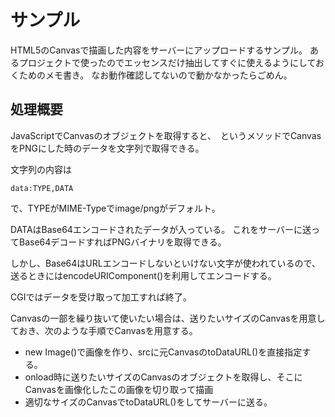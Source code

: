 # サンプル

HTML5のCanvasで描画した内容をサーバーにアップロードするサンプル。
あるプロジェクトで使ったのでエッセンスだけ抽出してすぐに使えるようにしておくためのメモ書き。
なお動作確認してないので動かなかったらごめん。

## 処理概要

JavaScriptでCanvasのオブジェクトを取得すると、　というメソッドでCanvasをPNGにした時のデータを文字列で取得できる。

文字列の内容は

    data:TYPE,DATA

で、TYPEがMIME-Typeでimage/pngがデフォルト。

DATAはBase64エンコードされたデータが入っている。
これをサーバーに送ってBase64デコードすればPNGバイナリを取得できる。

しかし、Base64はURLエンコードしないといけない文字が使われているので、送るときにはencodeURIComponent()を利用してエンコードする。

CGIではデータを受け取って加工すれば終了。

Canvasの一部を繰り抜いて使いたい場合は、送りたいサイズのCanvasを用意しておき、次のような手順でCanvasを用意する。

+ new Image()で画像を作り、srcに元CanvasのtoDataURL()を直接指定する。
+ onload時に送りたいサイズのCanvasのオブジェクトを取得し、そこにCanvasを画像化したこの画像を切り取って描画
+ 適切なサイズのCanvasでtoDataURL()をしてサーバーに送る。